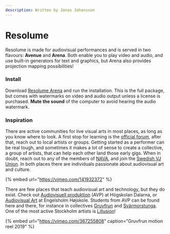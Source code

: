 ```yaml
---
description: Written by Jonas Johansson
---
```


# Resolume

Resolume is made for audiovisual performances and is served in two flavours: **Avenue** and **Arena**. Both enable you to play video and audio, and use built-in generators for text and graphics, but Arena also provides projection mapping possibilities!

### Install

Download [Resolume Arena](https://resolume.com/download/) and run the installation. This is the full package, but comes with watermarks on video and audio output unless a license is purchased. **Mute the sound** of the computer to avoid hearing the audio watermark.

### Inspiration

There are active communities for live visual arts in most places, as long as you know where to look. A first stop for learning is the [official forum](https://resolume.com/forum/), after that, reach out to local artists or groups. Getting started as a performer can be real tough, and sometimes it makes a lot of sense to create a collective, a group of artists, that can help each other land those early gigs. When in doubt, reach out to any of the members of [NAVA](https://nava.community/), and join the [Swedish VJ Union](https://www.facebook.com/groups/swedishvjunion/). In both places there are individuals passionate about audiovisual art and culture.

{% embed url="https://vimeo.com/141932372" %}

There are few places that teach audiovisual art and technology, but they do exist. Check out [Audiovisuell produktion](https://www.du.se/sv/Utbildning/Program/audiovisuell-produktion---kandidatprogram/) \(AVP\) at Högskolan Dalarna, or [Audiovisual Art](https://www.engelsholm.dk/en/audiovisual-art-and-vjing) at Engelsholm Højskole. Students from AVP can be found here and there, for instance in collectives [Gruvfrun](https://gruvfrun.se/) and [Svärmorstunga](https://www.facebook.com/svarmorstungor/). One of the most active Stockholm artists is [Lillusion](https://lillusion.squarespace.com/)!

{% embed url="https://vimeo.com/367255808" caption="Gruvfrun motion reel 2019" %}



